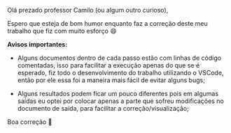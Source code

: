 Olá prezado professor Camilo (ou algum outro curioso),

Espero que esteja de bom humor enquanto faz a correção deste meu trabalho que fiz com muito esforço :smile:

**Avisos importantes:**

- Alguns documentos dentro de cada passo estão com linhas de código comentadas, isso para facilitar a execução apenas do que se é esperado, fiz todo o desenvolvimento do trabalho utilizando o VSCode, então por ele essa foi a maneira mais fácil de evitar alguns bugs;

- Alguns resultados podem ficar um pouco diferentes pois em algumas saídas eu optei por colocar apenas a parte que sofreu modificações no documento de saída, para facilitar a correção/visualização;

Boa correção :handshake:
